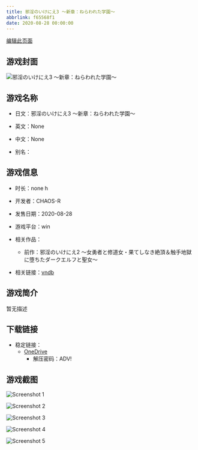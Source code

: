 ```yaml
---
title: 邪淫のいけにえ3 ～新章：ねらわれた学園～
abbrlink: f65568f1
date: 2020-08-28 00:00:00
---
```

[编辑此页面](https://github.com/ACG-3/ADV3-source/blob/main/source/_posts/games/%E9%82%AA%E6%B7%AB%E3%81%AE%E3%81%84%E3%81%91%E3%81%AB%E3%81%883%20%EF%BD%9E%E6%96%B0%E7%AB%A0%EF%BC%9A%E3%81%AD%E3%82%89%E3%82%8F%E3%82%8C%E3%81%9F%E5%AD%A6%E5%9C%92%EF%BD%9E.md)

## 游戏封面

![邪淫のいけにえ3 ～新章：ねらわれた学園～](https://pan.timero.xyz/d/onedrive/img_lib_001/%E9%82%AA%E6%B7%AB%E3%81%AE%E3%81%84%E3%81%91%E3%81%AB%E3%81%883%20%EF%BD%9E%E6%96%B0%E7%AB%A0%EF%BC%9A%E3%81%AD%E3%82%89%E3%82%8F%E3%82%8C%E3%81%9F%E5%AD%A6%E5%9C%92%EF%BD%9E_cover.avif)


## 游戏名称

- 日文：邪淫のいけにえ3 ～新章：ねらわれた学園～
- 英文：None
- 中文：None

- 别名：


## 游戏信息

- 时长：none h
- 开发者：CHAOS-R
- 发售日期：2020-08-28
- 游戏平台：win
- 相关作品：
   - 前作：邪淫のいけにえ2 ～女勇者と修道女・果てしなき絶頂＆触手地獄に堕ちたダークエルフと聖女～

- 相关链接：[vndb](https://vndb.org/v29249)


## 游戏简介

暂无描述


## 下载链接

- 稳定链接：
    - [OneDrive](https://pan.timero.xyz/onedrive/adv_lib_001/%E9%82%AA%E6%B7%AB%E3%81%AE%E3%81%84%E3%81%91%E3%81%AB%E3%81%883%20%EF%BD%9E%E6%96%B0%E7%AB%A0%EF%BC%9A%E3%81%AD%E3%82%89%E3%82%8F%E3%82%8C%E3%81%9F%E5%AD%A6%E5%9C%92%EF%BD%9E)
        - 解压密码：ADV!



## 游戏截图


![Screenshot 1](https://pan.timero.xyz/d/onedrive/img_lib_001/%E9%82%AA%E6%B7%AB%E3%81%AE%E3%81%84%E3%81%91%E3%81%AB%E3%81%883%20%EF%BD%9E%E6%96%B0%E7%AB%A0%EF%BC%9A%E3%81%AD%E3%82%89%E3%82%8F%E3%82%8C%E3%81%9F%E5%AD%A6%E5%9C%92%EF%BD%9E_Screenshot_1.avif)

![Screenshot 2](https://pan.timero.xyz/d/onedrive/img_lib_001/%E9%82%AA%E6%B7%AB%E3%81%AE%E3%81%84%E3%81%91%E3%81%AB%E3%81%883%20%EF%BD%9E%E6%96%B0%E7%AB%A0%EF%BC%9A%E3%81%AD%E3%82%89%E3%82%8F%E3%82%8C%E3%81%9F%E5%AD%A6%E5%9C%92%EF%BD%9E_Screenshot_2.avif)

![Screenshot 3](https://pan.timero.xyz/d/onedrive/img_lib_001/%E9%82%AA%E6%B7%AB%E3%81%AE%E3%81%84%E3%81%91%E3%81%AB%E3%81%883%20%EF%BD%9E%E6%96%B0%E7%AB%A0%EF%BC%9A%E3%81%AD%E3%82%89%E3%82%8F%E3%82%8C%E3%81%9F%E5%AD%A6%E5%9C%92%EF%BD%9E_Screenshot_3.avif)

![Screenshot 4](https://pan.timero.xyz/d/onedrive/img_lib_001/%E9%82%AA%E6%B7%AB%E3%81%AE%E3%81%84%E3%81%91%E3%81%AB%E3%81%883%20%EF%BD%9E%E6%96%B0%E7%AB%A0%EF%BC%9A%E3%81%AD%E3%82%89%E3%82%8F%E3%82%8C%E3%81%9F%E5%AD%A6%E5%9C%92%EF%BD%9E_Screenshot_4.avif)

![Screenshot 5](https://pan.timero.xyz/d/onedrive/img_lib_001/%E9%82%AA%E6%B7%AB%E3%81%AE%E3%81%84%E3%81%91%E3%81%AB%E3%81%883%20%EF%BD%9E%E6%96%B0%E7%AB%A0%EF%BC%9A%E3%81%AD%E3%82%89%E3%82%8F%E3%82%8C%E3%81%9F%E5%AD%A6%E5%9C%92%EF%BD%9E_Screenshot_5.avif)

